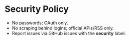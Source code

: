 <!-- status: stub; target: 150+ words -->
# Security Policy
- No passwords; OAuth only.
- No scraping behind logins; official APIs/RSS only.
- Report issues via GitHub issues with the **security** label.

